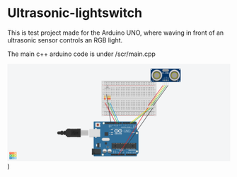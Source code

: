 # Ultrasonic-lightswitch

This is test project made for the Arduino UNO, where waving in front of an ultrasonic sensor controls an RGB light. 

The main c++ arduino code is under /scr/main.cpp

![alt text](https://github.com/decentishDev/Ultrasonic-lightswitch/blob/master/Github%20visuals/Ultrasonic%20lightswitch.png?raw=true)
)
